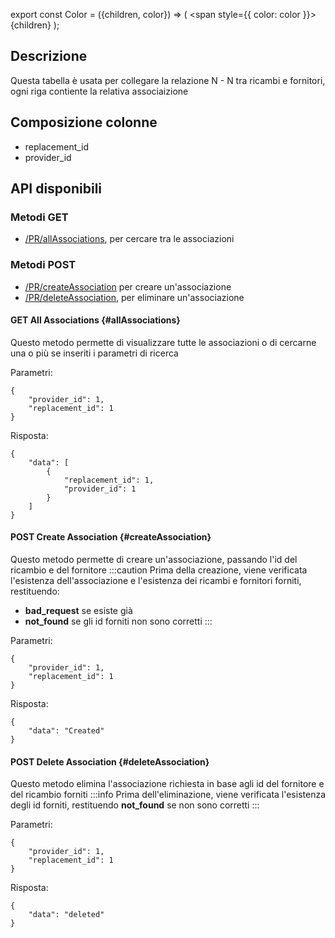 export const Color = ({children, color}) => (
  <span
    style={{
      color: color
    }}>
    {children}
  </span>
);

## Descrizione
Questa tabella è usata per collegare la relazione N - N tra ricambi e fornitori, ogni riga contiente la relativa associaizione

## Composizione colonne

- replacement_id
- provider_id

## API disponibili

### Metodi <Color color = "green"> GET</Color>
- [/PR/allAssociations](#allAssociations), per cercare tra le associazioni

### Metodi <Color color = "darkorange"> POST </Color>
- [/PR/createAssociation](#createAssociation) per creare un'associazione
- [/PR/deleteAssociation](#deleteAssociation), per eliminare un'associazione

#### <Color color = "green"> GET </Color> All Associations {#allAssociations}
Questo metodo permette di visualizzare tutte le associazioni o di cercarne una o più se inseriti i parametri di ricerca


Parametri:

```shell
{
    "provider_id": 1,
    "replacement_id": 1
}
```

Risposta:

```shell
{
    "data": [
        {
            "replacement_id": 1,
            "provider_id": 1
        }
    ]
}
```

#### <Color color = "darkorange"> POST </Color> Create Association {#createAssociation}
Questo metodo permette di creare un'associazione, passando l'id del ricambio e del fornitore
:::caution
Prima della creazione, viene verificata l'esistenza dell'associazione e l'esistenza dei ricambi e fornitori forniti, restituendo:
- **bad_request** se esiste già
- **not_found** se gli id forniti non sono corretti
:::

Parametri:
```shell
{
    "provider_id": 1,
    "replacement_id": 1
}
```
Risposta:
```shell
{
    "data": "Created"
}
```

#### <Color color = "darkorange"> POST </Color> Delete Association {#deleteAssociation}
Questo metodo elimina l'associazione richiesta in base agli id del fornitore e del ricambio forniti
:::info
Prima dell'eliminazione, viene verificata l'esistenza degli id forniti, restituendo **not_found** se non sono corretti
:::

Parametri:
```shell
{
    "provider_id": 1,
    "replacement_id": 1
}
```
Risposta:
```shell
{
    "data": "deleted"
}
```